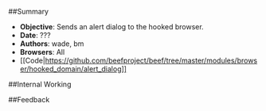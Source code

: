 ##Summary
* **Objective**: Sends an alert dialog to the hooked browser.
* **Date**: ???
* **Authors**: wade, bm
* **Browsers**: All
* [[Code|https://github.com/beefproject/beef/tree/master/modules/browser/hooked_domain/alert_dialog]]

##Internal Working

##Feedback

